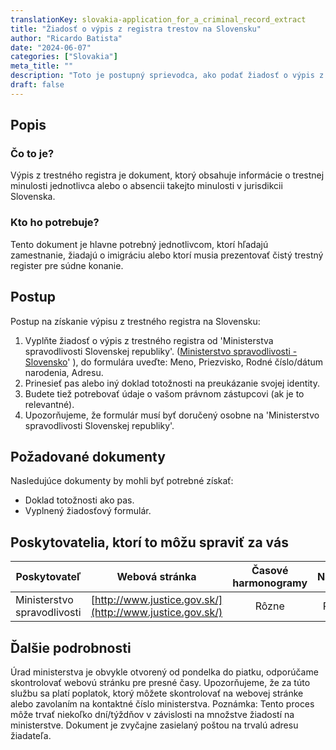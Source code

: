 ```yaml
---
translationKey: slovakia-application_for_a_criminal_record_extract
title: "Žiadosť o výpis z registra trestov na Slovensku"
author: "Ricardo Batista"
date: "2024-06-07"
categories: ["Slovakia"]
meta_title: ""
description: "Toto je postupný sprievodca, ako podať žiadosť o výpis z registra trestov na Slovensku."
draft: false
---
```


## Popis
### Čo to je?
Výpis z trestného registra je dokument, ktorý obsahuje informácie o trestnej minulosti jednotlivca alebo o absencii takejto minulosti v jurisdikcii Slovenska.

### Kto ho potrebuje?
Tento dokument je hlavne potrebný jednotlivcom, ktorí hľadajú zamestnanie, žiadajú o imigráciu alebo ktorí musia prezentovať čistý trestný register pre súdne konanie.

## Postup

Postup na získanie výpisu z trestného registra na Slovensku:

1. Vyplňte žiadosť o výpis z trestného registra od 'Ministerstva spravodlivosti Slovenskej republiky'. ([Ministerstvo spravodlivosti - Slovensko](http://'www.justice.gov.sk/)' ), do formulára uveďte: Meno, Priezvisko, Rodné číslo/dátum narodenia, Adresu.
2. Prinesieť pas alebo iný doklad totožnosti na preukázanie svojej identity.
3. Budete tiež potrebovať údaje o vašom právnom zástupcovi (ak je to relevantné).
4. Upozorňujeme, že formulár musí byť doručený osobne na 'Ministerstvo spravodlivosti Slovenskej republiky'.

## Požadované dokumenty

Nasledujúce dokumenty by mohli byť potrebné získať:

- Doklad totožnosti ako pas.
- Vyplnený žiadosťový formulár.

## Poskytovatelia, ktorí to môžu spraviť za vás

| Poskytovateľ | Webová stránka | Časové harmonogramy | Náklady |
| --------------- | --------------- | :-------------: | :-------------: |
| Ministerstvo spravodlivosti | [http://www.justice.gov.sk/](http://www.justice.gov.sk/) | Rôzne | Rôzne |

## Ďalšie podrobnosti
Úrad ministerstva je obvykle otvorený od pondelka do piatku, odporúčame skontrolovať webovú stránku pre presné časy. Upozorňujeme, že za túto službu sa platí poplatok, ktorý môžete skontrolovať na webovej stránke alebo zavolaním na kontaktné číslo ministerstva.
Poznámka: Tento proces môže trvať niekoľko dní/týždňov v závislosti na množstve žiadostí na ministerstve. Dokument je zvyčajne zasielaný poštou na trvalú adresu žiadateľa.
